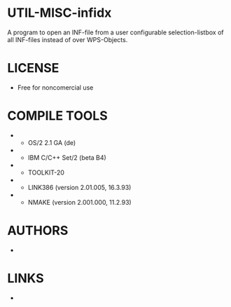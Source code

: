 UTIL-MISC-infidx
================

A program to open an INF-file from a user configurable selection-listbox of all INF-files instead of over WPS-Objects.

LICENSE
===============
* Free for noncomercial use

COMPILE TOOLS
===============
* - OS/2 2.1 GA (de)
* - IBM C/C++ Set/2 (beta B4)
* - TOOLKIT-20
* - LINK386 (version 2.01.005,  16.3.93)
* - NMAKE   (version 2.001.000, 11.2.93)

AUTHORS
===============
* 

LINKS
===============
* 
